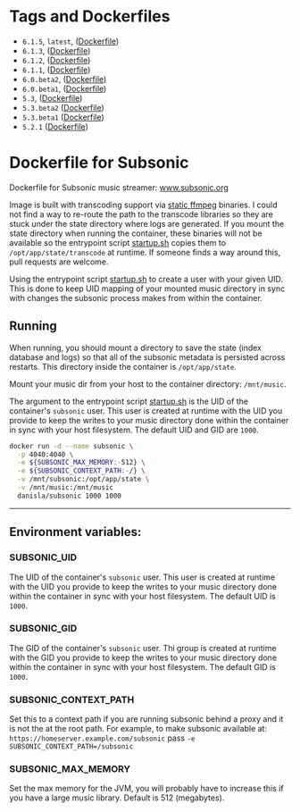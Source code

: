 # Tags and Dockerfiles
- `6.1.5`, `latest`, ([Dockerfile](https://github.com/danisla/dockerfiles/blob/subsonic-6.1.3/subsonic/Dockerfile))
- `6.1.3`, ([Dockerfile](https://github.com/danisla/dockerfiles/blob/subsonic-6.1.3/subsonic/Dockerfile))
- `6.1.2`, ([Dockerfile](https://github.com/danisla/dockerfiles/blob/subsonic-6.1.2/subsonic/Dockerfile))
- `6.1.1`, ([Dockerfile](https://github.com/danisla/dockerfiles/blob/subsonic-6.1.1/subsonic/Dockerfile))
- `6.0.beta2`, ([Dockerfile](https://github.com/danisla/dockerfiles/blob/subsonic-6.0.beta2/subsonic/Dockerfile))
- `6.0.beta1`, ([Dockerfile](https://github.com/danisla/dockerfiles/blob/subsonic-6.0.beta1/subsonic/Dockerfile))
- `5.3`, ([Dockerfile](https://github.com/danisla/dockerfiles/blob/subsonic-5.3/subsonic/Dockerfile))
- `5.3.beta2` ([Dockerfile](https://github.com/danisla/dockerfiles/blob/subsonic-5.3.beta2/subsonic/Dockerfile))
- `5.3.beta1` ([Dockerfile](https://github.com/danisla/dockerfiles/blob/subsonic-5.3.beta1/subsonic/Dockerfile))
- `5.2.1` ([Dockerfile](https://github.com/danisla/dockerfiles/blob/subsonic-5.2.1/subsonic/Dockerfile))

# Dockerfile for Subsonic

Dockerfile for Subsonic music streamer: www.subsonic.org

Image is built with transcoding support via [static ffmpeg](http://johnvansickle.com/ffmpeg/) binaries. I could not find a way to re-route the path to the transcode libraries so they are stuck under the state directory where logs are generated. If you mount the state directory when running the container, these binaries will not be available so the entrypoint script [startup.sh](./startup.sh) copies them to `/opt/app/state/transcode` at runtime. If someone finds a way around this, pull requests are welcome. 

Using the entrypoint script [startup.sh](./startup.sh) to create a user with your given UID. This is done to keep UID mapping of your mounted music directory in sync with changes the subsonic process makes from within the container.

## Running

When running, you should mount a directory to save the state (index database and logs) so that all of the subsonic metadata is persisted across restarts. This directory inside the container is `/opt/app/state`.

Mount your music dir from your host to the container directory: `/mnt/music`.

The argument to the entrypoint script [startup.sh](./startup.sh) is the UID of the container's `subsonic` user. This user is created at runtime with the UID you provide to keep the writes to your music directory done within the container in sync with your host filesystem. The default UID and GID are `1000`.

```sh
docker run -d --name subsonic \
  -p 4040:4040 \
  -e ${SUBSONIC_MAX_MEMORY:-512} \
  -e ${SUBSONIC_CONTEXT_PATH:-/} \
  -v /mnt/subsonic:/opt/app/state \
  -v /mnt/music:/mnt/music
  danisla/subsonic 1000 1000
```
---

## Environment variables:

### SUBSONIC_UID

The UID of the container's `subsonic` user. This user is created at runtime with the UID you provide to keep the writes to your music directory done within the container in sync with your host filesystem. The default UID is `1000`.

### SUBSONIC_GID

The GID of the container's `subsonic` user. Thi group is created at runtime with the GID you provide to keep the writes to your music directory done within the container in sync with your host filesystem. The default GID is `1000`.

### SUBSONIC_CONTEXT_PATH

Set this to a context path if you are running subsonic behind a proxy and it is not the at the root path. For example, to make subsonic available at: `https://homeserver.example.com/subsonic` pass `-e SUBSONIC_CONTEXT_PATH=/subsonic`

### SUBSONIC_MAX_MEMORY

Set the max memory for the JVM, you will probably have to increase this if you have a large music library. Default is 512 (megabytes).
